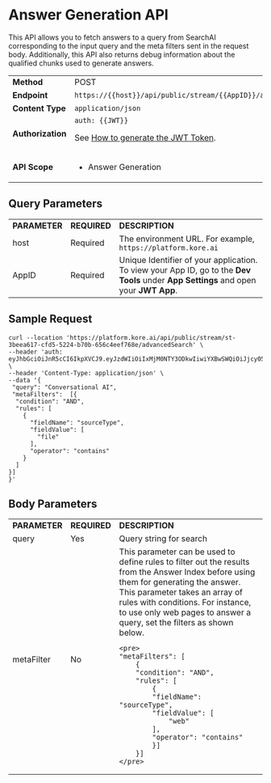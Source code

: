 # **Answer Generation API**

This API allows you to fetch answers to a query from SearchAI corresponding to the input query and the meta filters sent in the request body. Additionally, this API also returns debug information about the qualified chunks used to generate answers.

<table>
  <tr>
   <td><strong>Method</strong>
   </td>
   <td>POST
   </td>
  </tr>
  <tr>
   <td><strong>Endpoint</strong>
   </td>
   <td><code>https://{{host}}/api/public/stream/{{AppID}}/advancedSearch</code>
   </td>
  </tr>
  <tr>
   <td><strong>Content Type</strong>
   </td>
   <td><code>application/json</code>
   </td>
  </tr>
  <tr>
   <td><strong>Authorization</strong>
   </td>
   <td><code>auth: {{JWT}}</code>
<p>
See <a href="../api-introduction#generating-the-jwt-token">How to generate the JWT Token</a>.
   </td>
  </tr>
  <tr>
   <td><strong>API Scope</strong>
   </td>
   <td>
<ul>

<li>Answer Generation
</li>
</ul>
   </td>
  </tr>
</table>



## Query Parameters


<table>
  <tr>
   <td><strong>PARAMETER</strong>
   </td>
   <td><strong>REQUIRED</strong>
   </td>
   <td><strong>DESCRIPTION</strong>
   </td>
  </tr>
  <tr>
   <td>host
   </td>
   <td>Required
   </td>
   <td>The environment URL. For example, <code>https://platform.kore.ai</code>
   </td>
  </tr>
  <tr>
   <td>AppID
   </td>
   <td>Required
   </td>
   <td>Unique Identifier of your application. To view your App ID, go to the <strong>Dev Tools </strong>under <strong>App Settings</strong> and open your <strong>JWT App</strong>. 
   </td>
  </tr>
</table>

## Sample Request

```
curl --location 'https://platform.kore.ai/api/public/stream/st-3beea617-cfd5-5224-b70b-656c4eef768e/advancedSearch' \
--header 'auth: eyJhbGciOiJnR5cCI6IkpXVCJ9.eyJzdWIiOiIxMjM0NTY3ODkwIiwiYXBwSWQiOiJjcy05Yzg5MGMwOS1kMzQ5LTUzZjctYmIwZC1jYWEwZGIwOGNmMTkifQ.K2DWFPthcsTlltPTcR1irzjlxr4LYUzknxeTRfANolo' \
--header 'Content-Type: application/json' \
--data '{
 "query": "Conversational AI",
 "metaFilters":  [{
  "condition": "AND",
  "rules": [
    {
      "fieldName": "sourceType",
      "fieldValue": [
        "file"
      ],
      "operator": "contains"
    }
  ]
}]
}'
```



## Body Parameters


<table>
  <tr>
   <td><strong>PARAMETER</strong>
   </td>
   <td><strong>REQUIRED</strong>
   </td>
   <td><strong>DESCRIPTION</strong>
   </td>
  </tr>
  <tr>
   <td>query
   </td>
   <td>Yes
   </td>
   <td>Query string for search
   </td>
  </tr>
  <tr>
   <td>metaFilter
   </td>
   <td>No
   </td>
   <td>This parameter can be used to define rules to filter out the results from the Answer Index before using them for generating the answer. This parameter takes an array of rules with conditions. For instance, to use only web pages to answer a query, set the filters as shown below.
   
    <pre>
    "metaFilters": [
        {
        "condition": "AND",
        "rules": [
            {
            "fieldName": "sourceType",
            "fieldValue": [
                "web"
            ],
            "operator": "contains"
            }]
        }]
    </pre>
   </td>
  </tr>
</table>